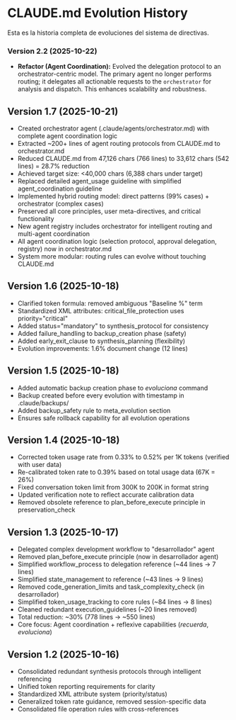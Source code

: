 # CLAUDE.md Evolution History

Esta es la historia completa de evoluciones del sistema de directivas.

### Version 2.2 (2025-10-22)
- **Refactor (Agent Coordination):** Evolved the delegation protocol to an orchestrator-centric model. The primary agent no longer performs routing; it delegates all actionable requests to the `orchestrator` for analysis and dispatch. This enhances scalability and robustness.

## Version 1.7 (2025-10-21)
- Created orchestrator agent (.claude/agents/orchestrator.md) with complete agent coordination logic
- Extracted ~200+ lines of agent routing protocols from CLAUDE.md to orchestrator.md
- Reduced CLAUDE.md from 47,126 chars (766 lines) to 33,612 chars (542 lines) = 28.7% reduction
- Achieved target size: <40,000 chars (6,388 chars under target)
- Replaced detailed agent_usage guideline with simplified agent_coordination guideline
- Implemented hybrid routing model: direct patterns (99% cases) + orchestrator (complex cases)
- Preserved all core principles, user meta-directives, and critical functionality
- New agent registry includes orchestrator for intelligent routing and multi-agent coordination
- All agent coordination logic (selection protocol, approval delegation, registry) now in orchestrator.md
- System more modular: routing rules can evolve without touching CLAUDE.md

## Version 1.6 (2025-10-18)
- Clarified token formula: removed ambiguous "Baseline %" term
- Standardized XML attributes: critical_file_protection uses priority="critical"
- Added status="mandatory" to synthesis_protocol for consistency
- Added failure_handling to backup_creation phase (safety)
- Added early_exit_clause to synthesis_planning (flexibility)
- Evolution improvements: 1.6% document change (12 lines)

## Version 1.5 (2025-10-18)
- Added automatic backup creation phase to *evoluciona* command
- Backup created before every evolution with timestamp in .claude/backups/
- Added backup_safety rule to meta_evolution section
- Ensures safe rollback capability for all evolution operations

## Version 1.4 (2025-10-18)
- Corrected token usage rate from 0.33% to 0.52% per 1K tokens (verified with user data)
- Re-calibrated token rate to 0.39% based on total usage data (67K = 26%)
- Fixed conversation token limit from 300K to 200K in format string
- Updated verification note to reflect accurate calibration data
- Removed obsolete reference to plan_before_execute principle in preservation_check

## Version 1.3 (2025-10-17)
- Delegated complex development workflow to "desarrollador" agent
- Removed plan_before_execute principle (now in desarrollador agent)
- Simplified workflow_process to delegation reference (~44 lines → 7 lines)
- Simplified state_management to reference (~43 lines → 9 lines)
- Removed code_generation_limits and task_complexity_check (in desarrollador)
- Simplified token_usage_tracking to core rules (~84 lines → 8 lines)
- Cleaned redundant execution_guidelines (~20 lines removed)
- Total reduction: ~30% (778 lines → ~550 lines)
- Core focus: Agent coordination + reflexive capabilities (*recuerda*, *evoluciona*)

## Version 1.2 (2025-10-16)
- Consolidated redundant synthesis protocols through intelligent referencing
- Unified token reporting requirements for clarity
- Standardized XML attribute system (priority/status)
- Generalized token rate guidance, removed session-specific data
- Consolidated file operation rules with cross-references